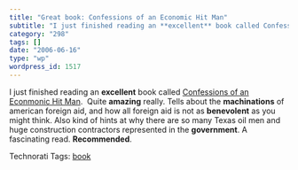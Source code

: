 ```yaml
---
title: "Great book: Confessions of an Economic Hit Man"
subtitle: "I just finished reading an **excellent** book called Confessions of an Econmonic Hit Man"
category: "298"
tags: []
date: "2006-06-16"
type: "wp"
wordpress_id: 1517
---
```

I just finished reading an **excellent** book called [Confessions of an Econmonic Hit Man](http://www.amazon.com/gp/redirect.html?link_code=ur2&tag=blogbridge-20&camp=1789&creative=9325&location=http%3A%2F%2Fwww.amazon.com%2Fgp%2Fproduct%2F1576753018%3Fv%3Dglance%26n%3D283155).  Quite **amazing** really. Tells about the **machinations** of american foreign aid, and how all foreign aid is not as **benevolent** as you might think. Also kind of hints at why there are so many Texas oil men and huge construction contractors represented in the **government**. A fascinating read. **Recommended**. 

Technorati Tags: [book](http://www.technorati.com/tag/book)